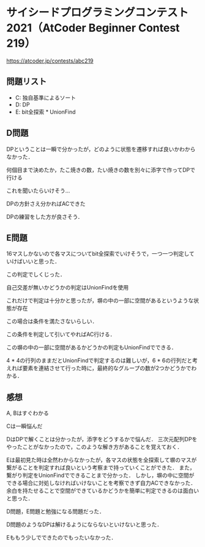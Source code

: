 # サイシードプログラミングコンテスト2021（AtCoder Beginner Contest 219）
https://atcoder.jp/contests/abc219

## 問題リスト
- C: 独自基準によるソート
- D: DP
- E: bit全探索 * UnionFind

## D問題
DPということは一瞬で分かったが，どのように状態を遷移すれば良いかわからなかった．

何個目まで決めたか，たこ焼きの数，たい焼きの数を別々に添字で作ってDPで行ける

これを聞いたらいけそう...

DPの方針さえ分かればACできた

DPの練習をした方が良さそう．

## E問題
16マスしかないので各マスについてbit全探索でいけそうで，一つ一つ判定していけばいいと思った．

この判定でしくじった．

自己交差が無いかどうかの判定はUnionFindを使用

これだけで判定は十分かと思ったが，塀の中の一部に空間があるというような状態が存在

この場合は条件を満たさないらしい．

この条件を判定して引いてやればAC行ける．

この塀の中の一部に空間があるかどうかの判定もUnionFindでできる．

4 * 4の行列のままだとUnionFindで判定するのは難しいが，6 * 6の行列だと考えれば要素を連結させて行った時に，最終的なグループの数が2つかどうかでわかる．


## 感想
A, Bはすぐわかる

Cは一瞬悩んだ

DはDPで解くことは分かったが，添字をどうするかで悩んだ．
三次元配列DPをやったことがなかったので，このような解き方があることを覚えておく．

Eは最初見た時は全然わからなかったが，各マスの状態を全探索して塀のマスが繋がることを判定すれば良いという考察まで持っていくことができた．
また，繋がり判定をUnionFindでできることまで分かった．
しかし，塀の中に空間ができる場合に対処しなければいけないことを考察できず自力ACできなかった．
余白を持たせることで空間ができているかどうかを簡単に判定できるのは面白いと思った．

D問題，E問題と勉強になる問題だった．

D問題のようなDPは解けるようにならないといけないと思った．

Eももう少しでできたのでもったいなかった．